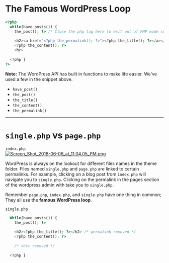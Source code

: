 # The Famous WordPress Loop

```php
<?php
  while(have_posts()) {
    the_post(); ?> /* Close the php tag here to exit out of PHP mode so we can enter HTML mode */
    
    <h2><a href="<?php the_permalink(); ?>"><?php the_title(); ?></a></h2>
    <?php the_content(); ?>
    <hr>
    
  <?php }
?>
```

**Note:** The WordPress API has built in functions to make life easier. We've used a few in the snippet above.

- `have_post()`
- `the_post()`
- `the_title()`
- `the_content()`
- `the_permalink()`

---

# `single.php` vs `page.php`

 `index.php`  
[![Screen_Shot_2018-06-06_at_11.04.05_PM.png](https://s15.postimg.cc/80x0ykpqj/Screen_Shot_2018-06-06_at_11.04.05_PM.png)](https://postimg.cc/image/czkjd3tjb/)

WordPress is always on the lookout for different files names in the theme folder. Files named `single.php` and `page.php` are linked to certain permalinks. For example, clicking on a blog post from `index.php` will navigate you to `single.php`. Clicking on the permalink in the pages section of the wordpress admin with take you to `single.php`.  

Remember `page.php`, `index.php`, and `single.php` have one thing in common; They all use the **famous WordPress loop**.  

`single.php`
```php
  While(have_posts()) {
    the_post(); ?>
    
    <h2><?php the_title(); ?></h2> /* permalink removed */
    <?php the_content(); ?>
    
    /* <hr> removed */
    
  <?php }
```
